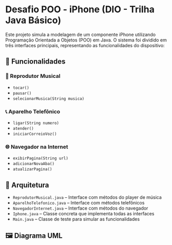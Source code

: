 # Desafio POO - iPhone (DIO - Trilha Java Básico)

Este projeto simula a modelagem de um componente iPhone utilizando Programação Orientada a Objetos (POO) em Java. O sistema foi dividido em três interfaces principais, representando as funcionalidades do dispositivo:

## 🔧 Funcionalidades

### 🎵 Reprodutor Musical
- `tocar()`
- `pausar()`
- `selecionarMusica(String musica)`

### 📞 Aparelho Telefônico
- `ligar(String numero)`
- `atender()`
- `iniciarCorreioVoz()`

### 🌐 Navegador na Internet
- `exibirPagina(String url)`
- `adicionarNovaAba()`
- `atualizarPagina()`

## 🧱 Arquitetura

- `ReprodutorMusical.java` – Interface com métodos do player de música
- `AparelhoTelefonico.java` – Interface com métodos telefônicos
- `NavegadorInternet.java` – Interface com métodos do navegador
- `Iphone.java` – Classe concreta que implementa todas as interfaces
- `Main.java` – Classe de teste para simular as funcionalidades

## 🖼️ Diagrama UML

